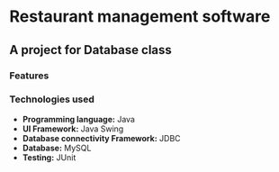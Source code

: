 # Restaurant management software

## A project for Database class

### Features
 
### Technologies used
- **Programming language:** Java
- **UI Framework:** Java Swing
- **Database connectivity Framework:** JDBC
- **Database:** MySQL
- **Testing:** JUnit

